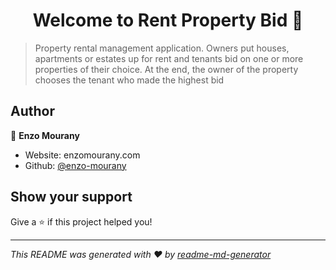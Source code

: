 <h1 align="center">Welcome to Rent Property Bid 👋</h1>
<p>
</p>

> Property rental management application. Owners put houses, apartments or estates up for rent and tenants bid on one or more properties of their choice. At the end, the owner of the property chooses the tenant who made the highest bid

## Author

👤 **Enzo Mourany**

* Website: enzomourany.com
* Github: [@enzo-mourany](https://github.com/enzo-mourany)

## Show your support

Give a ⭐️ if this project helped you!

***
_This README was generated with ❤️ by [readme-md-generator](https://github.com/kefranabg/readme-md-generator)_